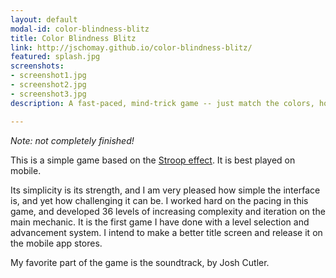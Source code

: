 ```yaml
---
layout: default
modal-id: color-blindness-blitz
title: Color Blindness Blitz
link: http://jschomay.github.io/color-blindness-blitz/
featured: splash.jpg
screenshots:
- screenshot1.jpg
- screenshot2.jpg
- screenshot3.jpg
description: A fast-paced, mind-trick game -- just match the colors, how hard can it be?

---
```


*Note: not completely finished!*

This is a simple game based on the [Stroop effect](https://en.wikipedia.org/wiki/Stroop_effect).  It is best played on mobile.

Its simplicity is its strength, and I am very pleased how simple the interface is, and yet how challenging it can be.  I worked hard on the pacing in this game, and developed 36 levels of increasing complexity and iteration on the main mechanic.  It is the first game I have done with a level selection and advancement system.  I intend to make a better title screen and release it on the mobile app stores.

My favorite part of the game is the soundtrack, by Josh Cutler.
